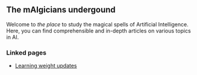 ## The mAIgicians undergound

Welcome to _the place_ to study the magical spells of Artificial Intelligence. Here, you can find comprehensible and in-depth articles on various topics in AI. 

### Linked pages

- [Learning weight updates](learning-weight-updates.md)
